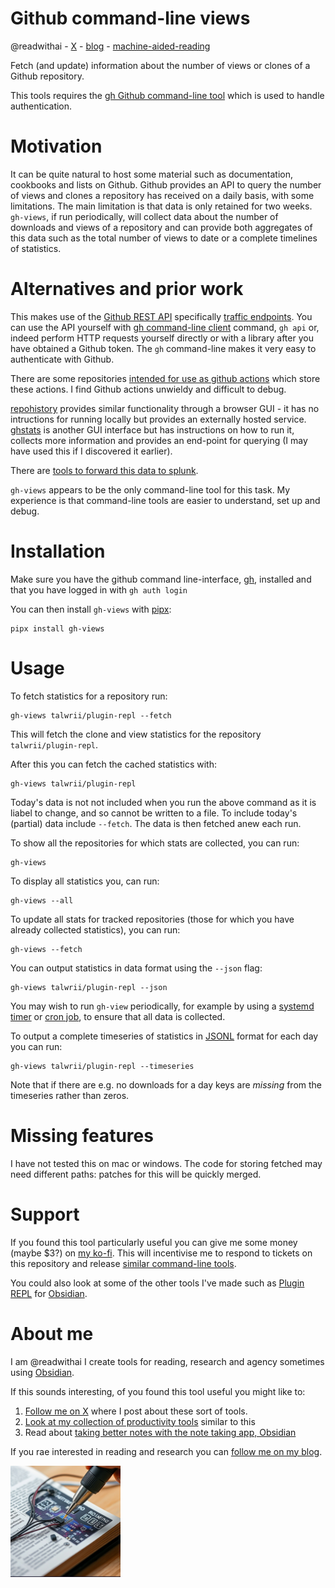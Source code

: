 # Github command-line views
@readwithai - [X](https://x.com/readwithai) - [blog](https://readwithai.substack.com) -  [machine-aided-reading](https://www.reddit.com/r/machineAidedReading/)

Fetch (and update) information about the number of views or clones of a Github repository.

This tools requires the [gh Github command-line tool](https://github.com/cli/cli) which is used to handle authentication.

# Motivation
It can be quite natural to host some material such as documentation, cookbooks and lists on Github. Github provides an API to query the number of views and clones a repository has received on a daily basis, with some limitations. The main limitation is that data is only retained for two weeks. `gh-views`, if run periodically, will collect data about the number of downloads and views of a repository and can provide both aggregates of this data such as the total number of views to date or a complete timelines of statistics.


# Alternatives and prior work
This makes use of the [Github REST API](https://docs.github.com/en/rest?apiVersion=2022-11-28) specifically [traffic endpoints](https://docs.github.com/en/rest/metrics/traffic?apiVersion=2022-11-28). You can use the API yourself with [gh command-line client](https://github.com/cli/cli) command, `gh api` or, indeed perform HTTP requests yourself directly or with a library after you have obtained a Github token. The `gh` command-line makes it very easy to authenticate with Github.

There are some repositories [intended for use as github actions](https://github.com/sangonzal/repository-traffic-action) which store these actions. I find Github actions unwieldy and difficult to debug.

[repohistory](https://github.com/repohistory/repohistory?tab=readme-ov-file) provides similar functionality through a browser GUI - it has no intructions for running locally but provides an externally hosted service. [ghstats](https://github.com/vladkens/ghstats) is another GUI interface but has instructions on how to run it, collects more information and provides an end-point for querying (I may have used this if I discovered it earlier).

There are [tools to forward this data to splunk](https://github.com/josehelps/github-traffic-collector).

`gh-views` appears to be the only command-line tool for this task. My experience is that command-line tools are easier to understand, set up and debug.

# Installation
Make sure you have the github command line-interface, [gh](https://github.com/cli/cli), installed and that you have logged in with `gh auth login`

You can then install `gh-views` with [pipx](https://github.com/pypa/pipx):
```
pipx install gh-views
```

# Usage
To fetch statistics for a repository run:
```
gh-views talwrii/plugin-repl --fetch
```

This will fetch the clone and view statistics for the repository `talwrii/plugin-repl`.

After this you can fetch the cached statistics with:
```
gh-views talwrii/plugin-repl
```

Today's data is not not included when you run the above command as it is liabel to change, and so cannot be written to a file. To include today's (partial) data include `--fetch`. The data is then fetched anew each run.


To show all the repositories for which stats are collected, you can run:
```
gh-views
```

To display all statistics you, can run:
```
gh-views --all
```

To update all stats for tracked repositories (those for which you have already collected statistics), you can run:
```
gh-views --fetch
```

You can output statistics in data format using the `--json` flag:
```
gh-views talwrii/plugin-repl --json
```

You may wish to run `gh-view` periodically, for example by using a [systemd timer](https://www.freedesktop.org/software/systemd/man/latest/systemd.timer.html) or [cron job](https://kubernetes.io/docs/concepts/workloads/controllers/cron-jobs/), to ensure that all data is collected.

To output a complete timeseries of statistics in [JSONL](https://www.atatus.com/glossary/jsonl/) format for each day you can run:
```
gh-views talwrii/plugin-repl --timeseries
```

Note that if there are e.g. no downloads for a day keys are *missing* from the timeseries rather than zeros.

# Missing features
I have not tested this on mac or windows. The code for storing fetched may need different paths: patches for this will be quickly merged.

# Support
If you found this tool particularly useful you can give me some money (maybe $3?) on [my ko-fi](https://ko-fi.com/c/0a3037db4b). This will incentivise me to respond to tickets on this repository and release [similar command-line tools](https://readwithai.substack.com/p/my-productivity-tools).

You could also look at some of the other tools I've made such as [Plugin REPL](https://readwithai.substack.com/p/obsidian-plugin-repl) for [Obsidian](https://readwithai.substack.com/p/making-better-notes-with-obsidian).

# About me
I am @readwithai I create tools for reading, research and agency sometimes using [Obsidian](https://readwithai.substack.com/p/what-exactly-is-obsidian).

If this sounds interesting, of you found this tool useful you might like to:

1. [Follow me on X](https://x.com/readwithai) where I post about these sort of tools.
1. [Look at my collection of productivity tools](https://readwithai.substack.com/p/my-productivity-tools
) similar to this
1. Read about [taking better notes with the note taking app, Obsidian](https://readwithai.substack.com/p/making-better-notes-with-obsidian)


If you rae interested in reading and research you can [follow me on my blog](https://readwithai.substack.com).

![logo](logo.png)
